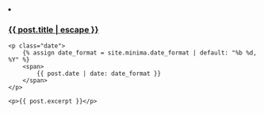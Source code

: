
<li class='project'>
    <h3 class='font-weight-normal'>
        <a href="{{ post.url | relative_url }}">
            {{ post.title | escape }}
        </a>
    </h3>

    <p class="date">
        {% assign date_format = site.minima.date_format | default: "%b %d, %Y" %}
        <span>
            {{ post.date | date: date_format }}
        </span>
    </p>

    <p>{{ post.excerpt }}</p>
</li>
